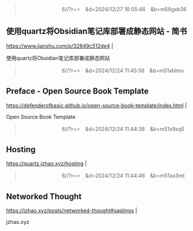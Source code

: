 
>　　　　　　　　6//?r=⭐　&d=2024/12/27 16:05:46　&b=m56gxb36
## 使用quartz将Obsidian笔记库部署成静态网站 - 简书
https://www.jianshu.com/p/32849c512de4
|

使用quartz将Obsidian笔记库部署成静态网站

>　　　　　　　　6//?r=⭐　&d=2024/12/24 11:45:56　&b=m51xblmu
## Preface - Open Source Book Template
https://defenderofbasic.github.io/open-source-book-template/index.html
|

Open Source Book Template

>　　　　　　　　6//?r=⭐　&d=2024/12/24 11:44:38　&b=m51x9xq5
## Hosting
https://quartz.jzhao.xyz/hosting
|

>　　　　　　　　6//?r=⭐　&d=2024/12/24 11:44:46　&b=m51xa3mt
## Networked Thought
https://jzhao.xyz/posts/networked-thought#saplings
|

jzhao.xyz
